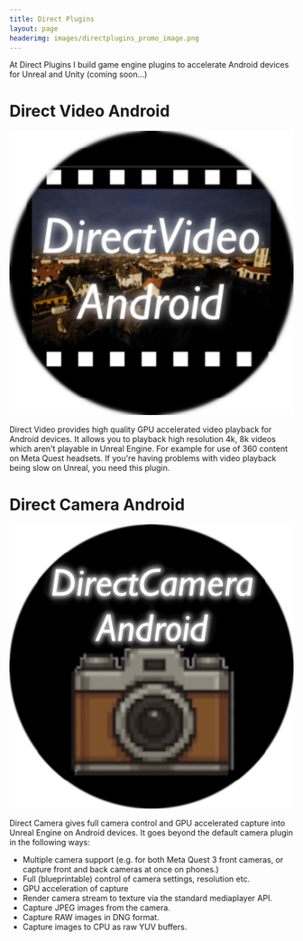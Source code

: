 ```yaml
---
title: Direct Plugins
layout: page
headerimg: images/directplugins_promo_image.png
---
```

At Direct Plugins I build game engine plugins to accelerate Android devices for Unreal and Unity (coming soon...)

# Direct Video Android

[![Direct Video Logo](images/dv/logo-round.png)](directvideo_unreal.markdown)

Direct Video provides high quality GPU accelerated video playback for Android devices. It allows you to playback high resolution 4k, 8k videos which aren't playable in Unreal Engine. For example for use of 360 content on Meta Quest headsets. If you're having problems with video playback being slow on Unreal, you need this plugin.

# Direct Camera Android

[![Direct Camera Logo](images/dc/logo-round.png)](directcamera_unreal.markdown)

Direct Camera gives full camera control and GPU accelerated capture into Unreal Engine on Android devices. It goes beyond the default camera plugin in the following ways:

* Multiple camera support (e.g. for both Meta Quest 3 front cameras, or capture front and back cameras at once on phones.)
* Full (blueprintable) control of camera settings, resolution etc.
* GPU acceleration of capture
* Render camera stream to texture via the standard mediaplayer API.
* Capture JPEG images from the camera.
* Capture RAW images in DNG format.
* Capture images to CPU as raw YUV buffers.